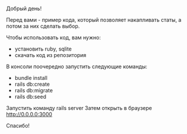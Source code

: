 Добрый день!

Перед вами - пример кода, который позволяет накапливать статы, а потом за них сделать выбор.

Чтобы использовать код, вам нужно:
- установить ruby, sqlite
- скачать код из репозитория

В консоли поочередно запустить следующие команды:
- bundle install
- rails db:create
- rails db:migrate
- rails db:seed

Запустить команду rails server
Затем открыть в браузере http://0.0.0.0:3000

Спасибо!
